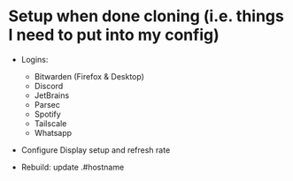 # Setup when done cloning (i.e. things I need to put into my config)
* Logins:
    * Bitwarden (Firefox & Desktop)
    * Discord
    * JetBrains
    * Parsec
    * Spotify
    * Tailscale
    * Whatsapp

* Configure Display setup and refresh rate
* Rebuild: update .#hostname
